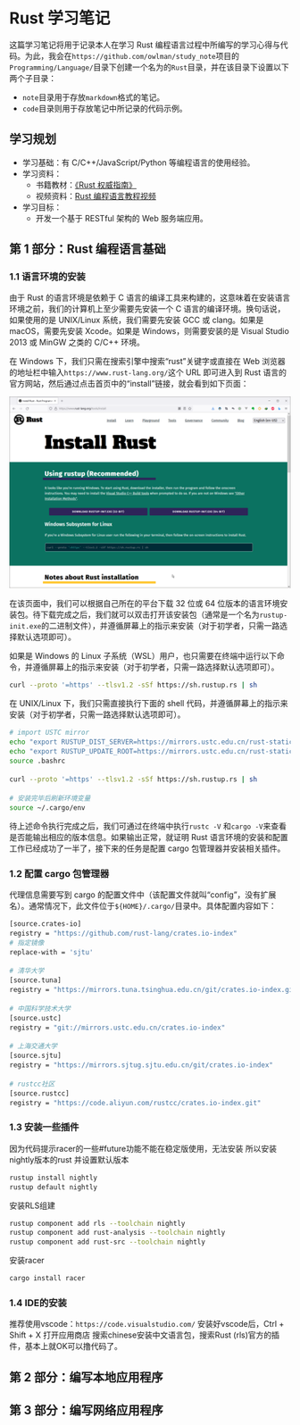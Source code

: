 # Rust 学习笔记

这篇学习笔记将用于记录本人在学习 Rust 编程语言过程中所编写的学习心得与代码。为此，我会在`https://github.com/owlman/study_note`项目的`Programming/Language/`目录下创建一个名为的`Rust`目录，并在该目录下设置以下两个子目录：

- `note`目录用于存放`markdown`格式的笔记。
- `code`目录则用于存放笔记中所记录的代码示例。

## 学习规划

- 学习基础：有 C/C++/JavaScript/Python 等编程语言的使用经验。
- 学习资料：
  - 书籍教材：[《Rust 权威指南》](https://book.douban.com/subject/35081743/)
  - 视频资料：[Rust 编程语言教程视频](https://www.bilibili.com/video/BV1hp4y1k7SV?spm_id_from=333.999.0.0)
- 学习目标：
  - 开发一个基于 RESTful 架构的 Web 服务端应用。

## 第 1 部分：Rust 编程语言基础

### 1.1 语言环境的安装

由于 Rust 的语言环境是依赖于 C 语言的编译工具来构建的，这意味着在安装语言环境之前，我们的计算机上至少需要先安装一个 C 语言的编译环境。换句话说，如果使用的是 UNIX/Linux 系统，我们需要先安装 GCC 或 clang。如果是 macOS，需要先安装 Xcode。如果是 Windows，则需要安装的是 Visual Studio 2013 或 MinGW 之类的 C/C++ 环境。

在 Windows 下，我们只需在搜索引擎中搜索“rust”关键字或直接在 Web 浏览器的地址栏中输入`https://www.rust-lang.org/`这个 URL 即可进入到 Rust 语言的官方网站，然后通过点击首页中的“install”链接，就会看到如下页面：

![rust_install](img/rust_install.png)

在该页面中，我们可以根据自己所在的平台下载 32 位或 64 位版本的语言环境安装包。待下载完成之后，我们就可以双击打开该安装包（通常是一个名为`rustup-init.exe`的二进制文件），并遵循屏幕上的指示来安装（对于初学者，只需一路选择默认选项即可）。

如果是 Windows 的 Linux 子系统（WSL）用户，也只需要在终端中运行以下命令，并遵循屏幕上的指示来安装（对于初学者，只需一路选择默认选项即可）。

```bash
curl --proto '=https' --tlsv1.2 -sSf https://sh.rustup.rs | sh
```

在 UNIX/Linux 下，我们只需直接执行下面的 shell 代码，并遵循屏幕上的指示来安装（对于初学者，只需一路选择默认选项即可）。

```bash
# import USTC mirror
echo "export RUSTUP_DIST_SERVER=https://mirrors.ustc.edu.cn/rust-static" >> ~/.bashrc
echo "export RUSTUP_UPDATE_ROOT=https://mirrors.ustc.edu.cn/rust-static/rustup" >> ~/.bashrc
source .bashrc

curl --proto '=https' --tlsv1.2 -sSf https://sh.rustup.rs | sh

# 安装完毕后刷新环境变量
source ~/.cargo/env
```

待上述命令执行完成之后，我们可通过在终端中执行`rustc -V` 和`cargo -V`来查看是否能输出相应的版本信息。如果输出正常，就证明 Rust 语言环境的安装和配置工作已经成功了一半了，接下来的任务是配置 cargo 包管理器并安装相关插件。

### 1.2 配置 cargo 包管理器

代理信息需要写到 cargo 的配置文件中（该配置文件就叫“config”，没有扩展名）。通常情况下，此文件位于`${HOME}/.cargo/`目录中。具体配置内容如下：

```bash
[source.crates-io]
registry = "https://github.com/rust-lang/crates.io-index"
# 指定镜像
replace-with = 'sjtu'

# 清华大学
[source.tuna]
registry = "https://mirrors.tuna.tsinghua.edu.cn/git/crates.io-index.git"

# 中国科学技术大学
[source.ustc]
registry = "git://mirrors.ustc.edu.cn/crates.io-index"

# 上海交通大学
[source.sjtu]
registry = "https://mirrors.sjtug.sjtu.edu.cn/git/crates.io-index"

# rustcc社区
[source.rustcc]
registry = "https://code.aliyun.com/rustcc/crates.io-index.git"
```

### 1.3 安装一些插件

因为代码提示racer的一些#future功能不能在稳定版使用，无法安装
所以安装nightly版本的rust 并设置默认版本

```bash
rustup install nightly
rustup default nightly
```

安装RLS组建

```bash
rustup component add rls --toolchain nightly
rustup component add rust-analysis --toolchain nightly
rustup component add rust-src --toolchain nightly
```

安装racer

```bash
cargo install racer
```

### 1.4 IDE的安装

推荐使用vscode：`https://code.visualstudio.com/`
安装好vscode后，Ctrl + Shift + X 打开应用商店
搜索chinese安装中文语言包，搜索Rust (rls)官方的插件，基本上就OK可以撸代码了。

## 第 2 部分：编写本地应用程序

## 第 3 部分：编写网络应用程序
